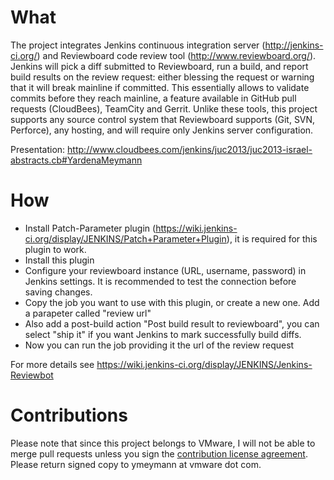 What
=====

The project integrates Jenkins continuous integration server (http://jenkins-ci.org/) and Reviewboard code review tool (http://www.reviewboard.org/). Jenkins will pick a diff submitted to Reviewboard, run a build, and report build results on the review request: either blessing the request or warning that it will break mainline if committed. This essentially allows to validate commits before they reach mainline, a feature available in GitHub pull requests (CloudBees), TeamCity and Gerrit. Unlike these tools, this project supports any source control system that Reviewboard supports (Git, SVN, Perforce), any hosting, and will require only Jenkins server configuration. 

Presentation: http://www.cloudbees.com/jenkins/juc2013/juc2013-israel-abstracts.cb#YardenaMeymann

How
====

* Install Patch-Parameter plugin (https://wiki.jenkins-ci.org/display/JENKINS/Patch+Parameter+Plugin), it is required for this plugin to work.
* Install this plugin
* Configure your reviewboard instance (URL, username, password) in Jenkins settings. It is recommended to test the connection before saving changes.
* Copy the job you want to use with this plugin, or create a new one. Add a parapeter called "review url"
* Also add a post-build action "Post build result to reviewboard", you can select "ship it" if you want Jenkins to mark successfully build diffs. 
* Now you can run the job providing it the url of the review request

For more details see https://wiki.jenkins-ci.org/display/JENKINS/Jenkins-Reviewbot

Contributions
==============
Please note that since this project belongs to VMware, I will not be able to merge pull requests unless you sign the [contribution license agreement](https://github.com/vmware/jenkins-reviewbot/blob/master/CLA.pdf). Please return signed copy to ymeymann at vmware dot com.
